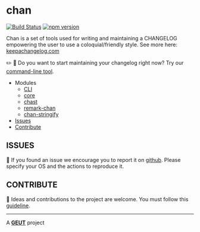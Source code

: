 # chan

[![Build Status](https://travis-ci.org/geut/chan.svg?branch=master)](https://travis-ci.org/geut/chan)
[![npm version](https://badge.fury.io/js/%40geut%2Fchan.svg)](https://badge.fury.io/js/%40geut%2Fchan)

Chan is a set of tools used for writing and maintaining a CHANGELOG empowering the user to use a coloquial/friendly style.
See more here: [keepachangelog.com](http://keepachangelog.com/)

:pencil2: :page_facing_up: Do you want to start maintaining your changelog right now? Try our [command-line tool](./packages/chan).

- Modules
  - [CLI](./packages/chan)
  - [core](./packages/chan-core)
  - [chast](./packages/chast)
  - [remark-chan](./packages/remark-chan)
  - [chan-stringify](./packages/chan-stringify)
- [Issues](#issues)
- [Contribute](#contribute)

## <a name="issues"></a> ISSUES

:bug: If you found an issue we encourage you to report it on [github](https://github.com/geut/chan/issues). Please specify your OS and the actions to reproduce it.

## <a name="contribute"></a> CONTRIBUTE

:busts_in_silhouette: Ideas and contributions to the project are welcome. You must follow this [guideline](https://github.com/geut/chan/blob/master/CONTRIBUTING.md).
___

A [**GEUT**](http://geutstudio.com/) project
